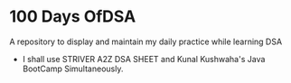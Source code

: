 # 100 Days OfDSA
A repository to display and maintain my daily practice while learning DSA
- I shall use STRIVER A2Z DSA SHEET and Kunal Kushwaha's Java BootCamp Simultaneously.
